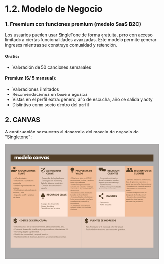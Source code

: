# 1.2. Modelo de Negocio

### 1. Freemium con funciones premium (modelo SaaS B2C)

Los usuarios pueden usar SingleTone de forma gratuita, pero con acceso limitado a ciertas funcionalidades avanzadas. Este modelo permite generar ingresos mientras se construye comunidad y retención.

#### Gratis:
- Valoración de 50 canciones semanales

#### Premium (S/ 5 mensual):
- Valoraciones ilimitados
- Recomendaciones en base a agustos
- Vistas en el perfil extra: género, año de escucha, año de salida y aoty
- Distintivo como socio dentro del perfil

## 2. CANVAS
A continuación se muestra el desarrollo del modelo de negocio de "Singletone":

![Imagen del canvas](canvas.png)
